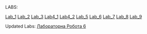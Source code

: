 LABS:

[Lab_1](https://github.com/Leeva13/Study/tree/main/Java/Lab1)
[Lab_2](https://github.com/Leeva13/Study/tree/Lab_2)
[Lab_3](https://github.com/Leeva13/Study/tree/Lab_3)
[Lab4_1](https://github.com/Leeva13/Study/tree/Lab4_1)
[Lab4_2](https://github.com/Leeva13/Study/tree/Lab4_2)
[Lab_5](https://github.com/Leeva13/Study/tree/Lab_5)
[Lab_6](https://github.com/Leeva13/Study/tree/Lab_6)
[Lab_7](https://github.com/Leeva13/Study/tree/Lab_7)
[Lab_8](https://github.com/Leeva13/Study/tree/Lab_8)
[Lab_9](https://github.com/Leeva13/Study/tree/Lab_9)

Updated Labs:
[Лабораторна Робота 6](https://github.com/Leeva13/Study/tree/Lab_6)
